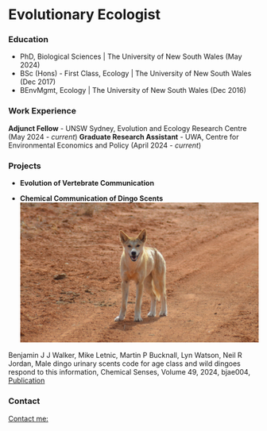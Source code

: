 # Evolutionary Ecologist

### Education
- PhD, Biological Sciences | The University of New South Wales (May 2024)
- BSc (Hons) - First Class, Ecology | The University of New South Wales (Dec 2017)
- BEnvMgmt, Ecology | The University of New South Wales (Dec 2016)

### Work Experience
**Adjunct Fellow** - UNSW Sydney, Evolution and Ecology Research Centre (May 2024 - *current*)
**Graduate Research Assistant** - UWA, Centre for Environmental Economics and Policy (April 2024 - *current*)

### Projects
- **Evolution of Vertebrate Communication**

- **Chemical Communication of Dingo Scents**
![Bioassay Fieldwork](assets/img/dingo.JPG)

Benjamin J J Walker, Mike Letnic, Martin P Bucknall, Lyn Watson, Neil R Jordan, Male dingo urinary scents code for age class and wild dingoes respond to this information, Chemical Senses, Volume 49, 2024, bjae004,
[Publication](https://doi.org/10.1093/chemse/bjae004)
<script type="text/javascript" src="https://d1bxh8uas1mnw7.cloudfront.net/assets/embed.js"></script><div class="altmetric-embed" data-badge-type="donut" data-altmetric-id="159165361"></div>
<div class='altmetric-embed' data-badge-type='donut' data-doi="10.1093/chemse/bjae004"></div>

### Contact
[Contact me:](mailto:bjjwalker1@gmail.com)
